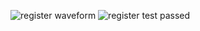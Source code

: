 ![register waveform](https://github.com/petergad14/VeriRISC-processor/assets/139645814/28eb0fff-5458-413f-9ade-f5522a2f66f9)
![register test passed](https://github.com/petergad14/VeriRISC-processor/assets/139645814/18ebae6a-f0ca-4919-8dc3-65a0ff822b94)
